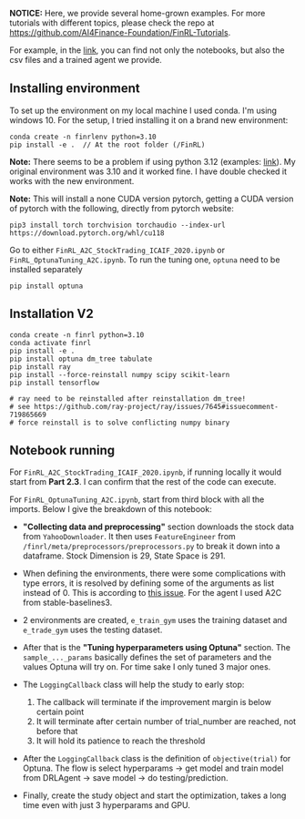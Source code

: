 **NOTICE:**
Here, we provide several home-grown examples. For more tutorials with different topics, please check the repo at https://github.com/AI4Finance-Foundation/FinRL-Tutorials.

For example, in the [link](https://github.com/AI4Finance-Foundation/FinRL-Tutorials/tree/master/1-Introduction/Stock_NeurIPS2018), you can find not only the notebooks, but also the csv files and a trained agent we provide.


## Installing environment

To set up the environment on my local machine I used conda. I'm using windows 10. For the setup, I tried installing it on a brand new environment:

```
conda create -n finrlenv python=3.10
pip install -e .  // At the root folder (/FinRL)
```

**Note:** There seems to be a problem if using python 3.12 (examples: [link](https://github.com/pygeos/pygeos/issues/463)). My original environment was 3.10 and it worked fine. I have double checked it works with the new environment.

**Note:** This will install a none CUDA version pytorch, getting a CUDA version of pytorch with the following, directly from pytorch website:

```
pip3 install torch torchvision torchaudio --index-url https://download.pytorch.org/whl/cu118
```

Go to either `FinRL_A2C_StockTrading_ICAIF_2020.ipynb` or `FinRL_OptunaTuning_A2C.ipynb`. To run the tuning one, `optuna` need to be installed separately

```
pip install optuna
```

## Installation V2
```
conda create -n finrl python=3.10
conda activate finrl
pip install -e .
pip install optuna dm_tree tabulate
pip install ray
pip install --force-reinstall numpy scipy scikit-learn    
pip install tensorflow

# ray need to be reinstalled after reinstallation dm_tree!
# see https://github.com/ray-project/ray/issues/7645#issuecomment-719865669
# force reinstall is to solve conflicting numpy binary
```

## Notebook running

For `FinRL_A2C_StockTrading_ICAIF_2020.ipynb`, if running locally it would start from **Part 2.3**. I can confirm that the rest of the code can execute.

For `FinRL_OptunaTuning_A2C.ipynb`, start from third block with all the imports. Below I give the breakdown of this notebook:
* **"Collecting data and preprocessing"** section downloads the stock data from `YahooDownloader`. It then uses `FeatureEngineer` from `/finrl/meta/preprocessors/preprocessors.py` to break it down into a dataframe. Stock Dimension is 29, State Space is 291.

* When defining the environments, there were some complications with type errors, it is resolved by defining some of the arguments as list instead of 0. This is according to [this issue](https://github.com/AI4Finance-Foundation/FinRL/issues/540). For the agent I used A2C from stable-baselines3.

* 2 environments are created, `e_train_gym` uses the training dataset and `e_trade_gym` uses the testing dataset.

* After that is the **"Tuning hyperparameters using Optuna"** section. The `sample_..._params` basically defines the set of parameters and the values Optuna will try on. For time sake I only tuned 3 major ones.

* The `LoggingCallback` class will help the study to early stop:
    1. The callback will terminate if the improvement margin is below certain point
    2. It will terminate after certain number of trial_number are reached, not before that
    3. It will hold its patience to reach the threshold

* After the `LoggingCallback` class is the definition of `objective(trial)` for Optuna. The flow is select hyperparams -> get model and train model from DRLAgent -> save model -> do testing/prediction.

* Finally, create the study object and start the optimization, takes a long time even with just 3 hyperparams and GPU.